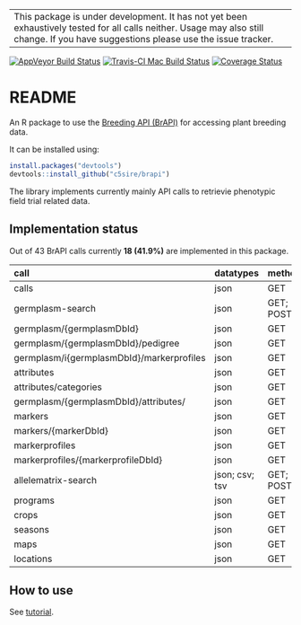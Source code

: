 
<!-- README.md is generated from README.Rmd. Please edit that file -->
|                                                                                                                                                                                      |
|--------------------------------------------------------------------------------------------------------------------------------------------------------------------------------------|
| This package is under development. It has not yet been exhaustively tested for all calls neither. Usage may also still change. If you have suggestions please use the issue tracker. |

[![AppVeyor Build Status](https://ci.appveyor.com/api/projects/status/github/c5sire/brapi?branch=master&svg=true)](https://ci.appveyor.com/project/c5sire/brapi) [![Travis-CI Mac Build Status](https://travis-ci.org/c5sire/brapi.svg?branch=master&label=Mac%20OSX)](https://travis-ci.org/c5sire/brapi) [![Coverage Status](https://img.shields.io/codecov/c/github/c5sire/brapi/master.svg)](https://codecov.io/github/c5sire/brapi?branch=master)

README
======

An R package to use the [Breeding API (BrAPI)](http://docs.brapi.apiary.io) for accessing plant breeding data.

It can be installed using:

``` r
install.packages("devtools")
devtools::install_github("c5sire/brapi")
```

The library implements currently mainly API calls to retrievie phenotypic field trial related data.

Implementation status
---------------------

Out of 43 BrAPI calls currently **18 (41.9%)** are implemented in this package.

| call                                      | datatypes      | methods   | scope       |
|:------------------------------------------|:---------------|:----------|:------------|
| calls                                     | json           | GET       | CORE        |
| germplasm-search                          | json           | GET; POST | CORE        |
| germplasm/{germplasmDbId}                 | json           | GET       | CORE        |
| germplasm/{germplasmDbId}/pedigree        | json           | GET       | CORE        |
| germplasm/i{germplasmDbId}/markerprofiles | json           | GET       | GENOTYPING  |
| attributes                                | json           | GET       | GENOTYPING  |
| attributes/categories                     | json           | GET       | GENOTYPING  |
| germplasm/{germplasmDbId}/attributes/     | json           | GET       | GENOTYPING  |
| markers                                   | json           | GET       | GENOTYPING  |
| markers/{markerDbId}                      | json           | GET       | GENOTYPING  |
| markerprofiles                            | json           | GET       | GENOTYPING  |
| markerprofiles/{markerprofileDbId}        | json           | GET       | GENOTYPING  |
| allelematrix-search                       | json; csv; tsv | GET; POST | GENOTYPING  |
| programs                                  | json           | GET       | CORE        |
| crops                                     | json           | GET       | CORE        |
| seasons                                   | json           | GET       | CORE        |
| maps                                      | json           | GET       | GENOTYPING  |
| locations                                 | json           | GET       | PHENOTYPING |

How to use
----------

See [tutorial](https://github.com/c5sire/brapi/blob/master/vignettes/tutorial.md).
